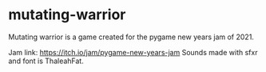 # mutating-warrior
Mutating warrior is a game created for the pygame new  years jam of 2021.

Jam link: https://itch.io/jam/pygame-new-years-jam
Sounds made with sfxr and font is ThaleahFat.

